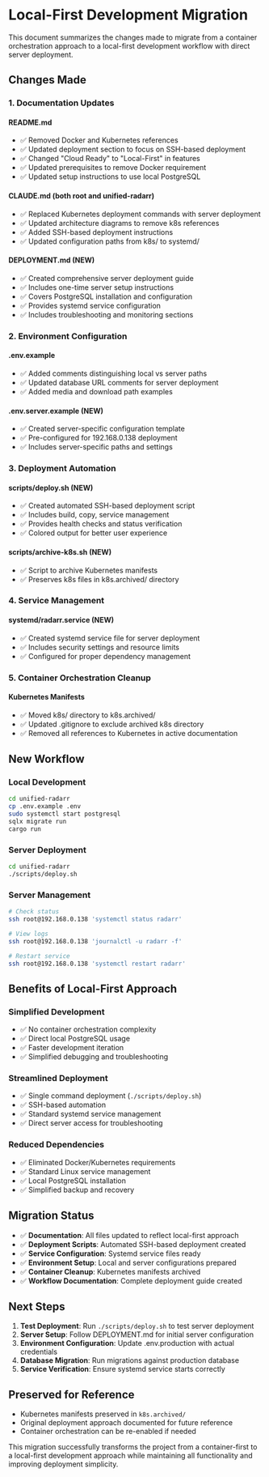 # Local-First Development Migration

This document summarizes the changes made to migrate from a container orchestration approach to a local-first development workflow with direct server deployment.

## Changes Made

### 1. Documentation Updates

#### README.md
- ✅ Removed Docker and Kubernetes references
- ✅ Updated deployment section to focus on SSH-based deployment
- ✅ Changed "Cloud Ready" to "Local-First" in features
- ✅ Updated prerequisites to remove Docker requirement
- ✅ Updated setup instructions to use local PostgreSQL

#### CLAUDE.md (both root and unified-radarr)
- ✅ Replaced Kubernetes deployment commands with server deployment
- ✅ Updated architecture diagrams to remove k8s references
- ✅ Added SSH-based deployment instructions
- ✅ Updated configuration paths from k8s/ to systemd/

#### DEPLOYMENT.md (NEW)
- ✅ Created comprehensive server deployment guide
- ✅ Includes one-time server setup instructions
- ✅ Covers PostgreSQL installation and configuration
- ✅ Provides systemd service configuration
- ✅ Includes troubleshooting and monitoring sections

### 2. Environment Configuration

#### .env.example
- ✅ Added comments distinguishing local vs server paths
- ✅ Updated database URL comments for server deployment
- ✅ Added media and download path examples

#### .env.server.example (NEW)
- ✅ Created server-specific configuration template
- ✅ Pre-configured for 192.168.0.138 deployment
- ✅ Includes server-specific paths and settings

### 3. Deployment Automation

#### scripts/deploy.sh (NEW)
- ✅ Created automated SSH-based deployment script
- ✅ Includes build, copy, service management
- ✅ Provides health checks and status verification
- ✅ Colored output for better user experience

#### scripts/archive-k8s.sh (NEW)
- ✅ Script to archive Kubernetes manifests
- ✅ Preserves k8s files in k8s.archived/ directory

### 4. Service Management

#### systemd/radarr.service (NEW)
- ✅ Created systemd service file for server deployment
- ✅ Includes security settings and resource limits
- ✅ Configured for proper dependency management

### 5. Container Orchestration Cleanup

#### Kubernetes Manifests
- ✅ Moved k8s/ directory to k8s.archived/
- ✅ Updated .gitignore to exclude archived k8s directory
- ✅ Removed all references to Kubernetes in active documentation

## New Workflow

### Local Development
```bash
cd unified-radarr
cp .env.example .env
sudo systemctl start postgresql
sqlx migrate run
cargo run
```

### Server Deployment
```bash
cd unified-radarr
./scripts/deploy.sh
```

### Server Management
```bash
# Check status
ssh root@192.168.0.138 'systemctl status radarr'

# View logs
ssh root@192.168.0.138 'journalctl -u radarr -f'

# Restart service
ssh root@192.168.0.138 'systemctl restart radarr'
```

## Benefits of Local-First Approach

### Simplified Development
- ✅ No container orchestration complexity
- ✅ Direct local PostgreSQL usage
- ✅ Faster development iteration
- ✅ Simplified debugging and troubleshooting

### Streamlined Deployment
- ✅ Single command deployment (`./scripts/deploy.sh`)
- ✅ SSH-based automation
- ✅ Standard systemd service management
- ✅ Direct server access for troubleshooting

### Reduced Dependencies
- ✅ Eliminated Docker/Kubernetes requirements
- ✅ Standard Linux service management
- ✅ Local PostgreSQL installation
- ✅ Simplified backup and recovery

## Migration Status

- ✅ **Documentation**: All files updated to reflect local-first approach
- ✅ **Deployment Scripts**: Automated SSH-based deployment created
- ✅ **Service Configuration**: Systemd service files ready
- ✅ **Environment Setup**: Local and server configurations prepared
- ✅ **Container Cleanup**: Kubernetes manifests archived
- ✅ **Workflow Documentation**: Complete deployment guide created

## Next Steps

1. **Test Deployment**: Run `./scripts/deploy.sh` to test server deployment
2. **Server Setup**: Follow DEPLOYMENT.md for initial server configuration
3. **Environment Configuration**: Update .env.production with actual credentials
4. **Database Migration**: Run migrations against production database
5. **Service Verification**: Ensure systemd service starts correctly

## Preserved for Reference

- Kubernetes manifests preserved in `k8s.archived/`
- Original deployment approach documented for future reference
- Container orchestration can be re-enabled if needed

This migration successfully transforms the project from a container-first to a local-first development approach while maintaining all functionality and improving deployment simplicity.